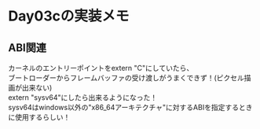 # Day03cの実装メモ

## ABI関連

カーネルのエントリーポイントをextern "C"にしていたら、  
ブートローダーからフレームバッファの受け渡しがうまくできず！(ピクセル描画が出来ない)  
extern "sysv64"にしたら出来るようになった！  
sysv64はwindows以外の"x86_64アーキテクチャ"に対するABIを指定するときに使用するらしい！
